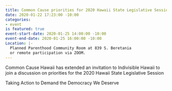 ```yaml
---
title: Common Cause priorities for 2020 Hawaii State Legislative Session
date: 2020-01-22 17:23:00 -10:00
categories:
- event
is featured: true
event-start-date: 2020-01-25 14:00:00 -10:00
event-end-date: 2020-01-25 16:00:00 -10:00
Location: |-
  Planned Parenthood Community Room at 839 S. Beretania
  or remote participation via ZOOM.
---
```


Common Cause Hawaii has extended an invitation to Indivisible Hawaii to join a discussion on priorities for the 2020 Hawaii State Legislative Session


Taking Action to Demand the Democracy We Deserve